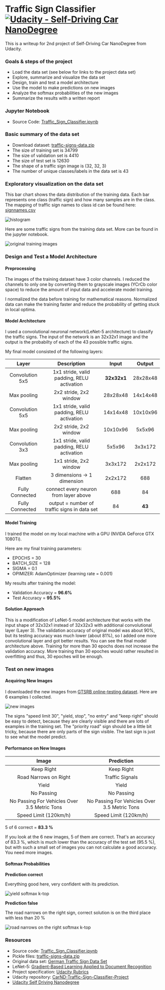 # Traffic Sign Classifier [![Udacity - Self-Driving Car NanoDegree](https://s3.amazonaws.com/udacity-sdc/github/shield-carnd.svg)](http://www.udacity.com/drive)

This is a writeup for 2nd project of Self-Driving Car NanoDegree from Udacity.

### Goals & steps of the project
* Load the data set (see below for links to the project data set)
* Explore, summarize and visualize the data set
* Design, train and test a model architecture
* Use the model to make predictions on new images
* Analyze the softmax probabilities of the new images
* Summarize the results with a written report

### Jupyter Notebook

* Source Code: [Traffic_Sign_Classifier.ipynb](./Traffic_Sign_Classifier.ipynb)

### Basic summary of the data set

* Download dataset: [traffic-signs-data.zip](https://d17h27t6h515a5.cloudfront.net/topher/2017/February/5898cd6f_traffic-signs-data/traffic-signs-data.zip)
* The size of training set is 34799
* The size of validation set is 4410
* The size of test set is 12630
* The shape of a traffic sign image is (32, 32, 3)
* The number of unique classes/labels in the data set is 43

### Exploratory visualization on the data set

This bar chart shows the data distribution of the training data. Each bar represents one class (traffic sign) and how many samples are in the class. The mapping of traffic sign names to class id can be found here: [signnames.csv](./signnames.csv)

![histogram](./images/hist.png "histogram")

Here are some traffic signs from the training data set. More can be found in the jupyter notebook.

![original training images](./images/training_data_raw.jpg "original training images")

### Design and Test a Model Architecture

#### Preprocessing

The images of the training dataset have 3 color channels. I reduced the channels to only one by converting them to grayscale images (YCrCb color space) to reduce the amount of input data and accelerate model training.

I normalized the data before training for mathematical reasons. Normalized data can make the training faster and reduce the probability of getting stuck in local optima.

#### Model Architecture
 
I used a convolutional neuronal network(LeNet-5 architecture) to classify the traffic signs. The input of the network is an 32x32x1 image and the output is the probabilty of each of the 43 possible traffic signs.
 
 My final model consisted of the following layers:

| Layer         		|     Description	        					| Input |Output| 
|:---------------------:|:---------------------------------------------:| :----:|:-----:|
| Convolution 5x5     	| 1x1 stride, valid padding, RELU activation 	|**32x32x1**|28x28x48|
| Max pooling			| 2x2 stride, 2x2 window						|28x28x48|14x14x48|
| Convolution 5x5 	    | 1x1 stride, valid padding, RELU activation 	|14x14x48|10x10x96|
| Max pooling			| 2x2 stride, 2x2 window	   					|10x10x96|5x5x96|
| Convolution 3x3 		| 1x1 stride, valid padding, RELU activation    |5x5x96|3x3x172|
| Max pooling			| 1x1 stride, 2x2 window        				|3x3x172|2x2x172|
| Flatten				| 3 dimensions -> 1 dimension					|2x2x172| 688|
| Fully Connected | connect every neuron from layer above			|688|84|
| Fully Connected | output = number of traffic signs in data set	|84|**43**|

#### Model Training

I trained the model on my local machine with a GPU (NVIDA GeForce GTX 1080Ti).

Here are my final training parameters:
* EPOCHS = 30
* BATCH_SIZE = 128
* SIGMA = 0.1
* OPIMIZER: AdamOptimizer (learning rate = 0.001)

My results after training the model:
* Validation Accuracy = **96.6%**
* Test Accuracy = **95.5%**

#### Solution Approach

This is a modification of LeNet-5 model architecture that works with the input shape of 32x32x1 instead of 32x32x3 with additional convolutional layer (Layer 3). The validation accuracy of original model was about 90%, but its testing accuracy was much lower (about 81%), so I added one more convolutional layer and got better results. You can see the final model architecture above. Training for more than 30 epochs does not increase the validation accuracy. More training than 30 epoches would rather resulted in overfitting and thus, 30 epoches will be enough.

### Test on new images

#### Acquiring New Images

I downloaded the new images from [GTSRB online-testing dataset](http://benchmark.ini.rub.de/?section=gtsrb&subsection=dataset#Downloads). Here are 6 examples I collected.

![new images](./images/new_images.png "new images")

The signs "speed limit 30", "yield, stop", "no entry" and "keep right" should be easy to detect, because they are clearly visible and there are lots of examples in the training set. The "priority road" sign should be a little bit tricky, because there are only parts of the sign visible. The last sign is just to see what the model predict.

#### Performance on New Images

| Image										  | Prediction									  | 
|:-------------------------------------------:|:---------------------------------------------:| 
| Keep Right								  | Keep Right									  | 
| Road Narrows on Right 					  | Traffic Signals								  |
| Yield										  | Yield										  |
| No Passing								  | No Passing									  |
| No Passing For Vehicles Over 3.5 Metric Tons| No Passing For Vehicles Over 3.5 Metric Tons  |
| Speed Limit (120km/h)						  | Speed Limit (120km/h)						  |

5 of 6 correct = **83.3 %**

If you look at the 6 new images, 5 of them are correct. That's an accuracy of 83.3 %, which is much lower than the accuracy of the test set (95.5 %), but with such a small set of images you can not calculate a good accuracy. You need more images.

#### Softmax Probabilities

**Prediction correct**

Everything good here, very confident with its prediction.

![yield softmax k-top](./images/yield.png "yield softmax k-top")

**Prediction false**

The road narrows on the right sign, correct solution is on the third place with less than 20 %

![road narrows on the right softmax k-top](./images/road_narrows_on_the_right.png "road narrows on the right softmax k-top")

### Resources
* Source code: [Traffic_Sign_Classifier.ipynb](./Traffic_Sign_Classifier.ipynb)
* Pickle files: [traffic-signs-data.zip](https://d17h27t6h515a5.cloudfront.net/topher/2017/February/5898cd6f_traffic-signs-data/traffic-signs-data.zip)
* Original data set: [German Traffic Sign Data Set](http://benchmark.ini.rub.de/?section=gtsrb&subsection=dataset)
* LeNet-5: [Gradient-Based Learning Applied to Document Recognition](http://yann.lecun.com/exdb/publis/pdf/lecun-01a.pdf)
* Project specification: [Udacity Rubrics](https://review.udacity.com/#!/rubrics/481/view)
* Udacity repository: [CarND-Traffic-Sign-Classifier-Project](https://github.com/udacity/CarND-Traffic-Sign-Classifier-Project)
* [Udacity Self Driving Nanodegree](http://www.udacity.com/drive)
